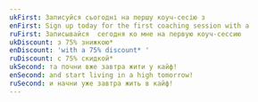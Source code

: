 ```yaml
---
ukFirst: Записуйся сьогодні на першу коуч-сесію з
enFirst: Sign up today for the first coaching session with a
ruFirst: Записывайся  сегодня ко мне на первую коуч-сессию
ukDiscount: з 75% знижкою*
enDiscount: 'with a 75% discount* '
ruDiscount: с 75% скидкой*
ukSecond: та почни вже завтра жити у кайф!
enSecond: and start living in a high tomorrow!
ruSecond: и начни уже завтра жить в кайф!
---
```

